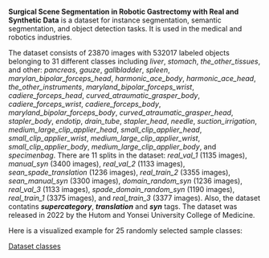 **Surgical Scene Segmentation in Robotic Gastrectomy with Real and Synthetic Data** is a dataset for instance segmentation, semantic segmentation, and object detection tasks. It is used in the medical and robotics industries. 

The dataset consists of 23870 images with 532017 labeled objects belonging to 31 different classes including *liver*, *stomach*, *the_other_tissues*, and other: *pancreas*, *gauze*, *gallbladder*, *spleen*, *marylan_bipolar_forceps_head*, *harmonic_ace_body*, *harmonic_ace_head*, *the_other_instruments*, *maryland_bipolar_forceps_wrist*, *cadiere_forceps_head*, *curved_atraumatic_grasper_body*, *cadiere_forceps_wrist*, *cadiere_forceps_body*, *maryland_bipolar_forceps_body*, *curved_atraumatic_grasper_head*, *stapler_body*, *endotip*, *drain_tube*, *stapler_head*, *needle*, *suction_irrigation*, *medium_large_clip_applier_head*, *small_clip_applier_head*, *small_clip_applier_wrist*, *medium_large_clip_applier_wrist*, *small_clip_applier_body*, *medium_large_clip_applier_body*, and *specimenbag*. There are 11 splits in the dataset: *real_val_1* (1135 images), *manual_syn* (3400 images), *real_val_2* (1133 images), *sean_spade_translation* (1236 images), *real_train_2* (3355 images), *sean_manual_syn* (3300 images), *domain_random_syn* (1236 images), *real_val_3* (1133 images), *spade_domain_random_syn* (1190 images), *real_train_1* (3375 images), and *real_train_3* (3377 images). Also, the dataset contatins ***supercategory***, ***translation*** and ***syn*** tags. The dataset was released in 2022 by the Hutom and Yonsei University College of Medicine.

Here is a visualized example for 25 randomly selected sample classes:

[Dataset classes](https://github.com/dataset-ninja/surgical-scene-segmentation-in-robotic-gastrectomy/raw/main/visualizations/classes_preview.webm)
